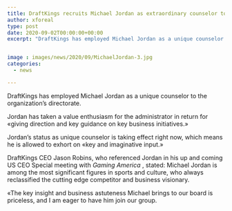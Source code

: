 ```yaml
---
title: DraftKings recruits Michael Jordan as extraordinary counselor to the board
author: xforeal 
type: post
date: 2020-09-02T00:00:00+00:00
excerpt: "DraftKings has employed Michael Jordan as a unique counselor to the organization's leading group of directors "


image : images/news/2020/09/MichaelJordan-3.jpg
categories:
  - news

---
```

DraftKings has employed Michael Jordan as a unique counselor to the organization&#8217;s directorate. 

Jordan has taken a value enthusiasm for the administrator in return for &#171;giving direction and key guidance on key business initiatives.&#187; 

Jordan&#8217;s status as unique counselor is taking effect right now, which means he is allowed to exhort on &#171;key and imaginative input.&#187; 

DraftKings CEO Jason Robins, who referenced Jordan in his up and coming US CEO Special meeting with _Gaming America_ , stated: Michael Jordan is among the most significant figures in sports and culture, who always reclassified the cutting edge competitor and business visionary. 

&#171;The key insight and business astuteness Michael brings to our board is priceless, and I am eager to have him join our group.